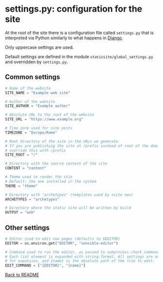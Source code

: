 # settings.py: configuration for the site

At the root of the site there is a configuration file called `settings.py` that
is interpreted via Python similarly to what happens in
[Django](https://docs.djangoproject.com/en/1.9/topics/settings/).

Only uppercase settings are used.

Default settings are defined in the module `staticsite/global_settings.py` and
overridden by `settings.py`.

## Common settings

```py
# Name of the website
SITE_NAME = "Example web site"

# Author of the website
SITE_AUTHOR = "Example author"

# Absolute URL to the root of the website
SITE_URL = "https://www.example.org"

# Time zone used for site posts
TIMEZONE = "Europe/Rome"

# Root directory of the site in the URLs we generate.
# If you are publishing the site at /prefix instead of root of the domain,
# override this with /prefix
SITE_ROOT = "/"

# Directory with the source content of the site
CONTENT = "content"

# Theme used to render the stie
# Default: the one installed in the system
THEME = "theme"

# Directory with "archetypes" (templates used by ssite new)
ARCHETYPES = "archetypes"

# Directory where the static site will be written by build
OUTPUT = "web"
```


## Other settings

```py
# Editor used to edit new pages (defaults to $EDITOR)
EDITOR = os.environ.get("EDITOR", "sensible-editor")

# Command used to run the editor, as passed to subprocess.check_command.
# Each list element is expanded with string.format. All settings are available
# for expansion, and {name} is the absolute path of the file to edit.
EDIT_COMMAND = ["{EDITOR}", "{name}"]
```

[Back to README](../README.md)
